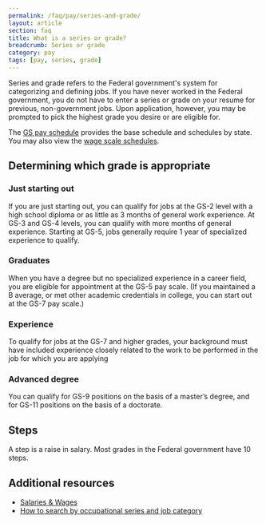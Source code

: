```yaml
---
permalink: /faq/pay/series-and-grade/
layout: article
section: faq
title: What is a series or grade?
breadcrumb: Series or grade
category: pay
tags: [pay, series, grade]
---
```


Series and grade refers to the Federal government's system for categorizing and defining jobs. If you have never worked in the Federal government, you do not have to enter a series or grade on your resume for previous, non-government jobs. Upon application, however, you may be prompted to pick the highest grade you desire or are eligible for.

The [GS pay schedule](https://www.opm.gov/policy-data-oversight/pay-leave/salaries-wages/) provides the base schedule and schedules by state. You may also view the [wage scale schedules](https://www.opm.gov/policy-data-oversight/pay-leave/pay-systems/federal-wage-system/).


## Determining which grade is appropriate

### Just starting out

If you are just starting out, you can qualify for jobs at the GS-2 level with a high school diploma or as little as 3 months of general work experience. At GS-3 and GS-4 levels, you can qualify with more months of general experience. Starting at GS-5, jobs generally require 1 year of specialized experience to qualify.

### Graduates

When you have a degree but no specialized experience in a career field, you are eligible for appointment at the GS-5 pay scale. (If you maintained a B average, or met other academic credentials in college, you can start out at the GS-7 pay scale.)

### Experience

To qualify for jobs at the GS-7 and higher grades, your background must have included experience closely related to the work to be performed in the job for which you are applying

### Advanced degree

You can qualify for GS-9 positions on the basis of a master’s degree, and for GS-11 positions on the basis of a doctorate.

## Steps

A step is a raise in salary. Most grades in the Federal government have 10 steps.

## Additional resources

* [Salaries & Wages](https://www.opm.gov/policy-data-oversight/pay-leave/salaries-wages/)
* [How to search by occupational series and job category](../../../how-to/search/advanced/occupational-series/)
